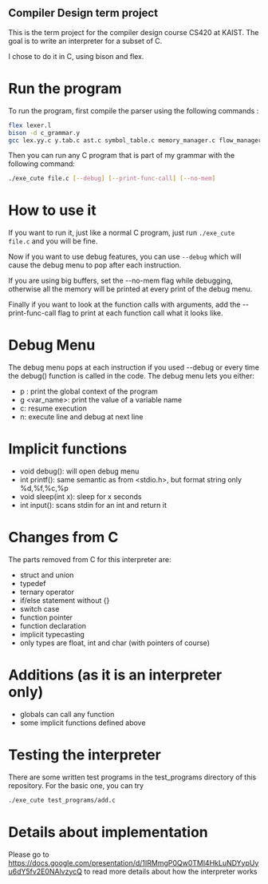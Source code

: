 ## Compiler Design term project

This is the term project for the compiler design course CS420 at KAIST. The goal is to write an interpreter for a subset of C.

I chose to do it in C, using bison and flex.

# Run the program
To run the program, first compile the parser using the following commands :
```sh
flex lexer.l
bison -d c_grammar.y
gcc lex.yy.c y.tab.c ast.c symbol_table.c memory_manager.c flow_manager.c global_manager.c main.c -O3 -o "exe_cute" -I .
```

Then you can run any C program that is part of my grammar with the following command:

```sh
./exe_cute file.c [--debug] [--print-func-call] [--no-mem]
```
# How to use it
If you want to run it, just like a normal C program, just run `./exe_cute file.c` and you will be fine.

Now if you want to use debug features, you can use `--debug` which will cause the debug menu to pop after each instruction.

If you are using big buffers, set the --no-mem flag while debugging, otherwise all the memory will be printed at every print of the debug menu.

Finally if you want to look at the function calls with arguments, add the --print-func-call flag to print at each function call what it looks like.

# Debug Menu
The debug menu pops at each instruction if you used --debug or every time the debug() function is called in the code.
The debug menu lets you either:
- p : print the global context of the program
- g <var_name>: print the value of a variable name
- c: resume execution
- n: execute line and debug at next line

# Implicit functions
- void debug(): will open debug menu
- int printf(): same semantic as from <stdio.h>, but format string only %d,%f,%c,%p
- void sleep(int x): sleep for x seconds
- int input(): scans stdin for an int and return it

# Changes from C
The parts removed from C for this interpreter are:
- struct and union
- typedef
- ternary operator
- if/else statement without \{\}
- switch case
- function pointer
- function declaration
- implicit typecasting
- only types are float, int and char (with pointers of course)

# Additions (as it is an interpreter only)
- globals can call any function
- some implicit functions defined above

# Testing the interpreter
There are some written test programs in the test_programs directory of this repository.
For the basic one, you can try
```sh
./exe_cute test_programs/add.c
```

# Details about implementation
Please go to https://docs.google.com/presentation/d/1IRMmgP0Qw0TMl4HkLuNDYypUyu6dY5fv2E0NAlvzycQ to read more details about how the interpreter works
